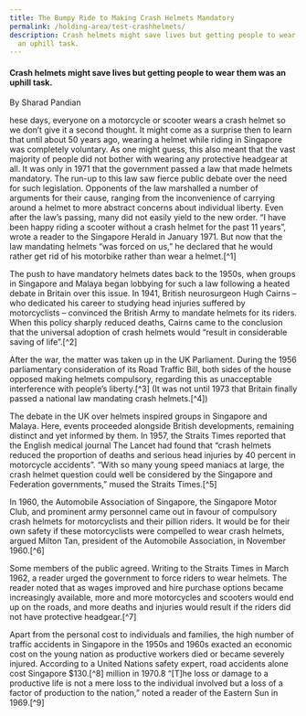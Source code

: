 ```yaml
---
title: The Bumpy Ride to Making Crash Helmets Mandatory
permalink: /holding-area/test-crashhelmets/
description: Crash helmets might save lives but getting people to wear them was
  an uphill task.
---
```

#### Crash helmets might save lives but getting people to wear them was an uphill task.
By Sharad Pandian

hese days, everyone on a motorcycle or scooter wears a crash helmet so we don’t give it a second thought. It might come as a surprise then to learn that until about 50 years ago, wearing a helmet while riding in Singapore was completely voluntary. As one might guess, this also meant that the vast majority of people did not bother with wearing any protective headgear at all. It was only in 1971 that the government passed a law that made helmets mandatory. The run-up to this law saw fierce public debate over the need for such legislation. Opponents of the law marshalled a number of arguments for their cause, ranging from the inconvenience of carrying around a helmet to more abstract concerns about individual liberty. Even after the law’s passing, many did not easily yield to the new order. “I have been happy riding a scooter without a crash helmet for the past 11 years”, wrote a reader to the Singapore Herald in January 1971. But now that the law mandating helmets “was forced on us,” he declared that he would rather get rid of his motorbike rather than wear a helmet.[^1]

The push to have mandatory helmets dates back to the 1950s, when groups in Singapore and Malaya began lobbying for such a law following a heated debate in Britain over this issue. In 1941, British neurosurgeon Hugh Cairns – who dedicated his career to studying head injuries suffered by motorcyclists – convinced the British Army to mandate helmets for its riders. When this policy sharply reduced deaths, Cairns came to the conclusion that the universal adoption of crash helmets would “result in considerable saving of life”.[^2]

After the war, the matter was taken up in the UK Parliament. During the 1956 parliamentary consideration of its Road Traffic Bill, both sides of the house opposed making helmets compulsory, regarding this as unacceptable interference with people’s liberty.[^3] (It was not until 1973 that Britain finally passed a national law mandating crash helmets.[^4])

The debate in the UK over helmets inspired groups in Singapore and Malaya. Here, events proceeded alongside British developments, remaining distinct and yet informed by them. In 1957, the Straits Times reported that the English medical journal The Lancet had found that “crash helmets reduced the proportion of deaths and serious head injuries by 40 percent in motorcycle accidents”. “With so many young speed maniacs at large, the crash helmet question could well be considered by the Singapore and Federation governments,” mused the Straits Times.[^5]

In 1960, the Automobile Association of Singapore, the Singapore Motor Club, and prominent army personnel came out in favour of compulsory crash helmets for motorcyclists and their pillion riders. It would be for their own safety if these motorcyclists were compelled to wear crash helmets, argued Milton Tan, president of the Automobile Association, in November 1960.[^6]

 Some members of the public agreed. Writing to the Straits Times in March 1962, a reader urged the government to force riders to wear helmets. The reader noted that as wages improved and hire purchase options became increasingly available, more and more motorcycles and scooters would end up on the roads, and more deaths and injuries would result if the riders did not have protective headgear.[^7]
 
Apart from the personal cost to individuals and families, the high number of traffic accidents in Singapore in the 1950s and 1960s exacted an economic cost on the young nation as productive workers died or became severely injured. According to a United Nations safety expert, road accidents alone cost Singapore $130.[^8] million in 1970.8 “\[T\]he loss or damage to a productive life is not a mere loss to the individual involved but a loss of a factor of production to the nation,” noted a reader of the Eastern Sun in 1969.[^9]
